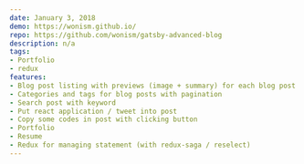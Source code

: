 ```yaml
---
date: January 3, 2018
demo: https://wonism.github.io/
repo: https://github.com/wonism/gatsby-advanced-blog
description: n/a
tags:
- Portfolio
- redux
features:
- Blog post listing with previews (image + summary) for each blog post
- Categories and tags for blog posts with pagination
- Search post with keyword
- Put react application / tweet into post
- Copy some codes in post with clicking button
- Portfolio
- Resume
- Redux for managing statement (with redux-saga / reselect)
---
```


